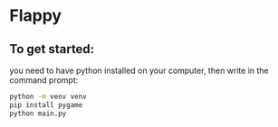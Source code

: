 # Flappy

## To get started: 
you need to have python installed on your computer, then write in the command prompt:
```sh
python -m venv venv
pip install pygame
python main.py


